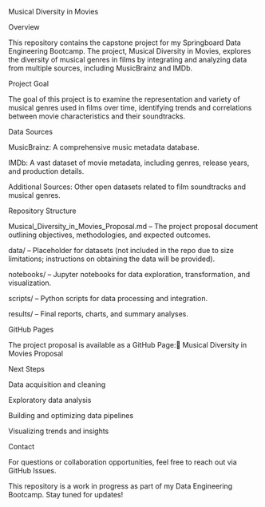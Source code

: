 Musical Diversity in Movies

Overview

This repository contains the capstone project for my Springboard Data Engineering Bootcamp. The project, Musical Diversity in Movies, explores the diversity of musical genres in films by integrating and analyzing data from multiple sources, including MusicBrainz and IMDb.

Project Goal

The goal of this project is to examine the representation and variety of musical genres used in films over time, identifying trends and correlations between movie characteristics and their soundtracks.

Data Sources

MusicBrainz: A comprehensive music metadata database.

IMDb: A vast dataset of movie metadata, including genres, release years, and production details.

Additional Sources: Other open datasets related to film soundtracks and musical genres.

Repository Structure

Musical_Diversity_in_Movies_Proposal.md – The project proposal document outlining objectives, methodologies, and expected outcomes.

data/ – Placeholder for datasets (not included in the repo due to size limitations; instructions on obtaining the data will be provided).

notebooks/ – Jupyter notebooks for data exploration, transformation, and visualization.

scripts/ – Python scripts for data processing and integration.

results/ – Final reports, charts, and summary analyses.

GitHub Pages

The project proposal is available as a GitHub Page:🔗 Musical Diversity in Movies Proposal

Next Steps

Data acquisition and cleaning

Exploratory data analysis

Building and optimizing data pipelines

Visualizing trends and insights

Contact

For questions or collaboration opportunities, feel free to reach out via GitHub Issues.

This repository is a work in progress as part of my Data Engineering Bootcamp. Stay tuned for updates!

